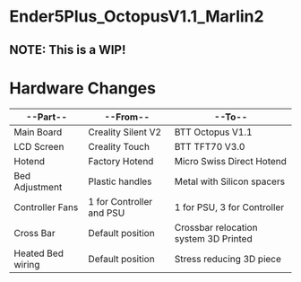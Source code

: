 # Ender5Plus_OctopusV1.1_Marlin2

## NOTE: This is a WIP!

# Hardware Changes
|--Part--|--From--|--To--|
|-------|-------|-------|
| Main Board | Creality Silent V2 | BTT Octopus V1.1 |
| LCD Screen | Creality Touch | BTT TFT70 V3.0 |
| Hotend | Factory Hotend | Micro Swiss Direct Hotend |
| Bed Adjustment | Plastic handles | Metal with Silicon spacers |
| Controller Fans | 1 for Controller and PSU | 1 for PSU, 3 for Controller |
| Cross Bar | Default position | Crossbar relocation system 3D Printed |
| Heated Bed wiring | Default position | Stress reducing 3D piece |
